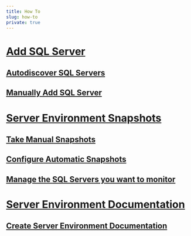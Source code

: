 ```yaml
---
title: How To
slug: how-to
private: true
---
```


# [Add SQL Server](add-sql-server.md)  
## [Autodiscover SQL Servers](autodiscover-sql-servers.md)
## [Manually Add SQL Server](manuall-add-sql-server.md)  
# [Server Environment Snapshots](server-environment-snapshots.md)  
## [Take Manual Snapshots](take-manual-snapshots.md)
## [Configure Automatic Snapshots](configure-automatic-snapshots.md)
## [Manage the SQL Servers you want to monitor](manage-servers-want-monitor.md)  
# [Server Environment Documentation](server-environment-documentation.md)
## [Create Server Environment Documentation](create-server-environment-documentation.md)
